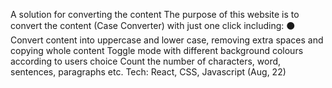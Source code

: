 A solution for converting the content The purpose of this website is to convert the content (Case Converter) with just one click including: ⚫ Convert content into uppercase and lower case, removing extra spaces and copying whole content Toggle mode with different background colours according to users choice Count the number of characters, word, sentences, paragraphs etc. Tech: React, CSS, Javascript (Aug, 22)
